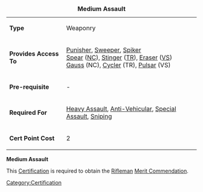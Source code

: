 <table>
<caption><strong>Medium Assault</strong></caption>
<tbody>
<tr class="odd">
<td><p><strong>Type</strong></p></td>
<td><p>Weaponry</p></td>
</tr>
<tr class="even">
<td><p><strong>Provides Access To</strong></p></td>
<td><p><a href="Punisher.md" title="wikilink">Punisher</a>, <a href="Sweeper.md" title="wikilink">Sweeper</a>, <a href="Spiker.md" title="wikilink">Spiker</a><br />
<a href="Spear.md" title="wikilink">Spear</a> (<a href="NC.md" title="wikilink">NC</a>), <a href="Stinger.md" title="wikilink">Stinger</a> (<a href="TR.md" title="wikilink">TR</a>), <a href="Eraser.md" title="wikilink">Eraser</a> (<a href="VS.md" title="wikilink">VS</a>)<br />
<a href="Gauss.md" title="wikilink">Gauss</a> (NC), <a href="Cycler.md" title="wikilink">Cycler</a> (TR), <a href="Pulsar.md" title="wikilink">Pulsar</a> (VS)</p></td>
</tr>
<tr class="odd">
<td><p><strong>Pre-requisite</strong></p></td>
<td><p>-</p></td>
</tr>
<tr class="even">
<td><p><strong>Required For</strong></p></td>
<td><p><a href="Heavy_Assault.md" title="wikilink">Heavy Assault</a>, <a href="Anti-Vehicular.md" title="wikilink">Anti-Vehicular</a>, <a href="Special_Assault.md" title="wikilink">Special Assault</a>, <a href="Sniping.md" title="wikilink">Sniping</a></p></td>
</tr>
<tr class="odd">
<td><p><strong>Cert Point Cost</strong></p></td>
<td><p>2</p></td>
</tr>
</tbody>
</table>

**Medium Assault**

This [Certification](Certification.md "wikilink") is required to obtain the
[Rifleman](Rifleman.md "wikilink") [Merit
Commendation](Merit_Commendation.md "wikilink").

[Category:Certification](Category:Certification.md "wikilink")
